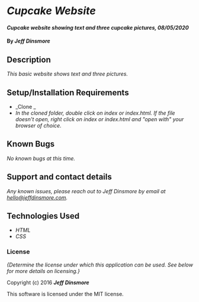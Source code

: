 # _Cupcake Website_

#### _Cupcake website showing text and three cupcake pictures, 08/05/2020_

#### By _**Jeff Dinsmore**_

## Description

_This basic website shows text and three pictures._

## Setup/Installation Requirements

* _Clone _
* _In the cloned folder, double click on index or index.html. If the file doesn't open, right click on index or index.html and "open with" your browser of choice._

## Known Bugs

_No known bugs at this time._

## Support and contact details

_Any known issues, please reach out to Jeff Dinsmore by email at hello@jeffdinsmore.com._

## Technologies Used

* _HTML_
* _CSS_

### License

*{Determine the license under which this application can be used.  See below for more details on licensing.}*

Copyright (c) 2016 **_Jeff Dinsmore_**

This software is licensed under the MIT license.
